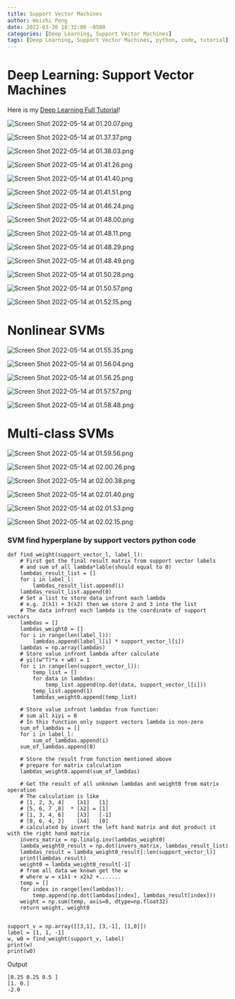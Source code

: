```yaml
---
title: Support Vector Machines
author: Weizhi Peng
date: 2022-03-30 18:32:00 -0500
categories: [Deep Learning, Support Vector Machines]
tags: [Deep Learning, Support Vector Machines, python, code, tutorial]
---
```



# Deep Learning: Support Vector Machines
Here is my [Deep Learning Full Tutorial](https://pengwz.info/categories/deep-learning/)!

![Screen Shot 2022-05-14 at 01.20.07.png](https://raw.githubusercontent.com/wzptech/wzptech.github.io/main/assets/post-images/Week%208%20Support%20Vector%20Machines%201d8954aa6c394a50a69130725f346679/Screen_Shot_2022-05-14_at_01.20.07.png)

![Screen Shot 2022-05-14 at 01.37.37.png](https://raw.githubusercontent.com/wzptech/wzptech.github.io/main/assets/post-images/Week%208%20Support%20Vector%20Machines%201d8954aa6c394a50a69130725f346679/Screen_Shot_2022-05-14_at_01.37.37.png)

![Screen Shot 2022-05-14 at 01.38.03.png](https://raw.githubusercontent.com/wzptech/wzptech.github.io/main/assets/post-images/Week%208%20Support%20Vector%20Machines%201d8954aa6c394a50a69130725f346679/Screen_Shot_2022-05-14_at_01.38.03.png)

![Screen Shot 2022-05-14 at 01.41.26.png](https://raw.githubusercontent.com/wzptech/wzptech.github.io/main/assets/post-images/Week%208%20Support%20Vector%20Machines%201d8954aa6c394a50a69130725f346679/Screen_Shot_2022-05-14_at_01.41.26.png)

![Screen Shot 2022-05-14 at 01.41.40.png](https://raw.githubusercontent.com/wzptech/wzptech.github.io/main/assets/post-images/Week%208%20Support%20Vector%20Machines%201d8954aa6c394a50a69130725f346679/Screen_Shot_2022-05-14_at_01.41.40.png)

![Screen Shot 2022-05-14 at 01.41.51.png](https://raw.githubusercontent.com/wzptech/wzptech.github.io/main/assets/post-images/Week%208%20Support%20Vector%20Machines%201d8954aa6c394a50a69130725f346679/Screen_Shot_2022-05-14_at_01.41.51.png)

![Screen Shot 2022-05-14 at 01.46.24.png](https://raw.githubusercontent.com/wzptech/wzptech.github.io/main/assets/post-images/Week%208%20Support%20Vector%20Machines%201d8954aa6c394a50a69130725f346679/Screen_Shot_2022-05-14_at_01.46.24.png)

![Screen Shot 2022-05-14 at 01.48.00.png](https://raw.githubusercontent.com/wzptech/wzptech.github.io/main/assets/post-images/Week%208%20Support%20Vector%20Machines%201d8954aa6c394a50a69130725f346679/Screen_Shot_2022-05-14_at_01.48.00.png)

![Screen Shot 2022-05-14 at 01.48.11.png](https://raw.githubusercontent.com/wzptech/wzptech.github.io/main/assets/post-images/Week%208%20Support%20Vector%20Machines%201d8954aa6c394a50a69130725f346679/Screen_Shot_2022-05-14_at_01.48.11.png)

![Screen Shot 2022-05-14 at 01.48.29.png](https://raw.githubusercontent.com/wzptech/wzptech.github.io/main/assets/post-images/Week%208%20Support%20Vector%20Machines%201d8954aa6c394a50a69130725f346679/Screen_Shot_2022-05-14_at_01.48.29.png)

![Screen Shot 2022-05-14 at 01.48.49.png](https://raw.githubusercontent.com/wzptech/wzptech.github.io/main/assets/post-images/Week%208%20Support%20Vector%20Machines%201d8954aa6c394a50a69130725f346679/Screen_Shot_2022-05-14_at_01.48.49.png)

![Screen Shot 2022-05-14 at 01.50.28.png](https://raw.githubusercontent.com/wzptech/wzptech.github.io/main/assets/post-images/Week%208%20Support%20Vector%20Machines%201d8954aa6c394a50a69130725f346679/Screen_Shot_2022-05-14_at_01.50.28.png)

![Screen Shot 2022-05-14 at 01.50.57.png](https://raw.githubusercontent.com/wzptech/wzptech.github.io/main/assets/post-images/Week%208%20Support%20Vector%20Machines%201d8954aa6c394a50a69130725f346679/Screen_Shot_2022-05-14_at_01.50.57.png)

![Screen Shot 2022-05-14 at 01.52.15.png](https://raw.githubusercontent.com/wzptech/wzptech.github.io/main/assets/post-images/Week%208%20Support%20Vector%20Machines%201d8954aa6c394a50a69130725f346679/Screen_Shot_2022-05-14_at_01.52.15.png)

# Nonlinear SVMs

![Screen Shot 2022-05-14 at 01.55.35.png](https://raw.githubusercontent.com/wzptech/wzptech.github.io/main/assets/post-images/Week%208%20Support%20Vector%20Machines%201d8954aa6c394a50a69130725f346679/Screen_Shot_2022-05-14_at_01.55.35.png)

![Screen Shot 2022-05-14 at 01.56.04.png](https://raw.githubusercontent.com/wzptech/wzptech.github.io/main/assets/post-images/Week%208%20Support%20Vector%20Machines%201d8954aa6c394a50a69130725f346679/Screen_Shot_2022-05-14_at_01.56.04.png)

![Screen Shot 2022-05-14 at 01.56.25.png](https://raw.githubusercontent.com/wzptech/wzptech.github.io/main/assets/post-images/Week%208%20Support%20Vector%20Machines%201d8954aa6c394a50a69130725f346679/Screen_Shot_2022-05-14_at_01.56.25.png)

![Screen Shot 2022-05-14 at 01.57.57.png](https://raw.githubusercontent.com/wzptech/wzptech.github.io/main/assets/post-images/Week%208%20Support%20Vector%20Machines%201d8954aa6c394a50a69130725f346679/Screen_Shot_2022-05-14_at_01.57.57.png)

![Screen Shot 2022-05-14 at 01.58.48.png](https://raw.githubusercontent.com/wzptech/wzptech.github.io/main/assets/post-images/Week%208%20Support%20Vector%20Machines%201d8954aa6c394a50a69130725f346679/Screen_Shot_2022-05-14_at_01.58.48.png)

# Multi-class SVMs

![Screen Shot 2022-05-14 at 01.59.56.png](https://raw.githubusercontent.com/wzptech/wzptech.github.io/main/assets/post-images/Week%208%20Support%20Vector%20Machines%201d8954aa6c394a50a69130725f346679/Screen_Shot_2022-05-14_at_01.59.56.png)

![Screen Shot 2022-05-14 at 02.00.26.png](https://raw.githubusercontent.com/wzptech/wzptech.github.io/main/assets/post-images/Week%208%20Support%20Vector%20Machines%201d8954aa6c394a50a69130725f346679/Screen_Shot_2022-05-14_at_02.00.26.png)

![Screen Shot 2022-05-14 at 02.00.38.png](https://raw.githubusercontent.com/wzptech/wzptech.github.io/main/assets/post-images/Week%208%20Support%20Vector%20Machines%201d8954aa6c394a50a69130725f346679/Screen_Shot_2022-05-14_at_02.00.38.png)

![Screen Shot 2022-05-14 at 02.01.40.png](https://raw.githubusercontent.com/wzptech/wzptech.github.io/main/assets/post-images/Week%208%20Support%20Vector%20Machines%201d8954aa6c394a50a69130725f346679/Screen_Shot_2022-05-14_at_02.01.40.png)

![Screen Shot 2022-05-14 at 02.01.53.png](https://raw.githubusercontent.com/wzptech/wzptech.github.io/main/assets/post-images/Week%208%20Support%20Vector%20Machines%201d8954aa6c394a50a69130725f346679/Screen_Shot_2022-05-14_at_02.01.53.png)

![Screen Shot 2022-05-14 at 02.02.15.png](https://raw.githubusercontent.com/wzptech/wzptech.github.io/main/assets/post-images/Week%208%20Support%20Vector%20Machines%201d8954aa6c394a50a69130725f346679/Screen_Shot_2022-05-14_at_02.02.15.png)

### SVM find hyperplane by support vectors python code

    def find_weight(support_vector_l, label_l):
        # First get the final result matrix from support vector labels
        # and sum of all lambda*lable(should equal to 0)
        lambdas_result_list = []
        for i in label_l:
            lambdas_result_list.append(i)
        lambdas_result_list.append(0)
        # Set a list to store data infront each lambda
        # e.g. 2(λ1) + 3(λ2) then we store 2 and 3 into the list
        # The data infront each lambda is the coordinate of support vectors
        lambdas = []
        lambdas_weight0 = []
        for i in range(len(label_l)):
            lambdas.append(label_l[i] * support_vector_l[i])
        lambdas = np.array(lambdas)
        # Store value infront lambda after calculate
        # yi((w^T)*x + w0) = 1
        for i in range(len(support_vector_l)):
            temp_list = []
            for data in lambdas:
                temp_list.append(np.dot(data, support_vector_l[i]))
            temp_list.append(1)
            lambdas_weight0.append(temp_list)

        # Store value infront lambdas from function:
        # sum all λiyi = 0
        # In this function only support vectors lambda is non-zero
        sum_of_lambdas = []
        for i in label_l:
            sum_of_lambdas.append(i)
        sum_of_lambdas.append(0)

        # Store the result from function mentioned above
        # prepare for matrix calculation
        lambdas_weight0.append(sum_of_lambdas)

        # Get the result of all unknown lambdas and weight0 from matrix operation
        # The calculation is like
        # [1, 2, 3, 4]    [λ1]   [1]
        # [5, 6, 7 ,8]  * [λ2] = [1]
        # [1, 3, 4, 6]    [λ3]   [-1]
        # [8, 6, 4, 2]    [λ4]   [0]
        # calculated by invert the left hand matrix and dot product it with the right hand matrix
        invers_matrix = np.linalg.inv(lambdas_weight0)
        lambda_weight0_result = np.dot(invers_matrix, lambdas_result_list)
        lambdas_result = lambda_weight0_result[:len(support_vector_l)]
        print(lambdas_result)
        weight0 = lambda_weight0_result[-1]
        # from all data we known get the w
        # where w = x1λ1 + x2λ2 +.......
        temp = []
        for index in range(len(lambdas)):
            temp.append(np.dot(lambdas[index], lambdas_result[index]))
        weight = np.sum(temp, axis=0, dtype=np.float32)
        return weight, weight0


    support_v = np.array([[3,1], [3,-1], [1,0]])
    label = [1, 1, -1]
    w, w0 = find_weight(support_v, label)
    print(w)
    print(w0)

Output

    [0.25 0.25 0.5 ]
    [1. 0.]
    -2.0